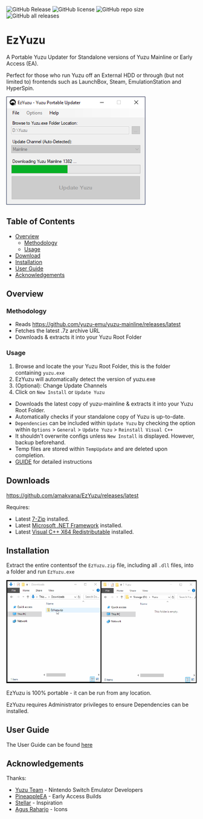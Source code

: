 ![GitHub Release](https://img.shields.io/github/v/release/amakvana/EzYuzu?style=for-the-badge&logo=appveyor)
![GitHub license](https://img.shields.io/github/license/amakvana/EzYuzu?style=for-the-badge&logo=appveyor)
![GitHub repo size](https://img.shields.io/github/repo-size/amakvana/EzYuzu?style=for-the-badge&logo=appveyor)
![GitHub all releases](https://img.shields.io/github/downloads/amakvana/EzYuzu/total?style=for-the-badge&logo=appveyor)

# EzYuzu

A Portable Yuzu Updater for Standalone versions of Yuzu Mainline or Early Access (EA).

Perfect for those who run Yuzu off an External HDD or through (but not limited to) frontends such as LaunchBox, Steam, EmulationStation and HyperSpin.

![EzYuzu v1.5.0.0](images/ezyuzu_1500.png)

## Table of Contents

- [Overview](#overview)
  - [Methodology](#methodology)
  - [Usage](#usage)
- [Download](#downloads)
- [Installation](#installation)
- [User Guide](#user-guide)
- [Acknowledgements](#acknowledgements)

## Overview

### Methodology

- Reads https://github.com/yuzu-emu/yuzu-mainline/releases/latest
- Fetches the latest .7z archive URL
- Downloads & extracts it into your Yuzu Root Folder

### Usage

1. Browse and locate the your Yuzu Root Folder, this is the folder containing `yuzu.exe`
2. EzYuzu will automatically detect the version of yuzu.exe
3. (Optional): Change Update Channels
4. Click on `New Install` or `Update Yuzu`

- Downloads the latest copy of yuzu-mainline & extracts it into your Yuzu Root Folder.
- Automatically checks if your standalone copy of Yuzu is up-to-date.
- `Dependencies` can be included within `Update Yuzu` by checking the option within `Options` > `General` > `Update Yuzu` > `Reinstall Visual C++`
- It shouldn't overwrite configs unless `New Install` is displayed. However, backup beforehand.
- Temp files are stored within `TempUpdate` and are deleted upon completion.
- [GUIDE](https://github.com/amakvana/EzYuzu/blob/master/GUIDE.md) for detailed instructions

## Downloads

https://github.com/amakvana/EzYuzu/releases/latest

Requires:

- Latest [7-Zip](https://www.7-zip.org/a/7z2201-x64.msi) installed.
- Latest [Microsoft .NET Framework](https://go.microsoft.com/fwlink/?linkid=2088631) installed.
- Latest [Visual C++ X64 Redistributable](https://aka.ms/vs/16/release/vc_redist.x64.exe) installed.

## Installation

Extract the entire contentsof the `EzYuzu.zip` file, including all `.dll` files, into a folder and run `EzYuzu.exe`

![EzYuzuSetupAnimated](images/ezyuzu-setup.gif)

EzYuzu is 100% portable - it can be run from any location.

EzYuzu requires Administrator privileges to ensure Dependencies can be installed.

## User Guide

The User Guide can be found [here](https://github.com/amakvana/EzYuzu/blob/master/GUIDE.md)

## Acknowledgements

Thanks:

- [Yuzu Team](https://yuzu-emu.org/) - Nintendo Switch Emulator Developers
- [PineappleEA](https://github.com/pineappleEA/pineapple-src) - Early Access Builds
- [Stellar](https://github.com/StellarUpdater/Stellar) - Inspiration
- [Agus Raharjo](https://www.iconfinder.com/agusraharj) - Icons
